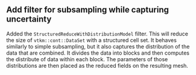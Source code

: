 ## Add filter for subsampling while capturing uncertainty

Added the `StructuredReduceWithDistributionModel` filter. This will
reduce the size of `vtkm::cont::DataSet` with a structured cell set. It
behaves similarly to simple subsampling, but it also captures the
distribution of the data that are combined. It divides the data into
blocks and then computes the distribute of data within each block. The
parameters of those distributions are then placed as the reduced fields
on the resulting mesh.
